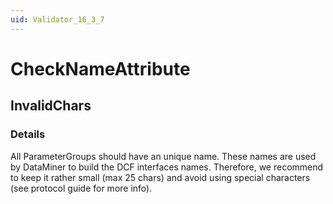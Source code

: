 ```yaml
---
uid: Validator_16_3_7
---
```


# CheckNameAttribute

## InvalidChars

<!-- Description, Properties, ... sections are auto-generated. -->
<!-- REPLACE ME AUTO-GENERATION -->

### Details

All ParameterGroups should have an unique name.
These names are used by DataMiner to build the DCF interfaces names. Therefore, we recommend to keep it rather small (max 25 chars) and avoid using special characters (see protocol guide for more info).

<!-- Uncomment to add example code -->
<!--### Example code-->
